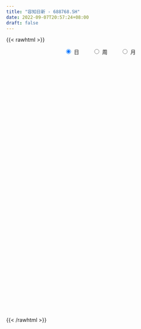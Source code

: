 ```yaml
---
title: "容知日新 - 688768.SH"
date: 2022-09-07T20:57:24+08:00
draft: false
---
```

{{< rawhtml >}}
    <div style="text-align: center">
        <label style="padding: 1rem;"><input style="margin-right: .5rem" type="radio" name="period" value="D" checked onclick="period_change(this)">日</label>
        <label style="padding: 1rem;"><input style="margin-right: .5rem" type="radio" name="period" value="W" onclick="period_change(this)">周</label>
        <label style="padding: 1rem;"><input style="margin-right: .5rem" type="radio" name="period" value="M" onclick="period_change(this)">月</label>
    </div>
    <div id="chart" style="height: 700px;"></div> 
    <script type="text/javascript">
        const D_v = [97383.65,56215.36,39717.95,40799.06,20268.16,23287.93,24811.18,14201.85,15633.64,6877.63,12156.72,16475.15,14026.59,24006.74,17635.95,14401.56,9280.33,11315.75,18700.34,10845.77,13809.22,5741.68,4602.57,4925.9,5985.48,4318.78,5359.6,5328.05,5855.17,10243.35,8940.96,4542.33,7445.55,4245.76,6898.3,3544.06,6510.21,6517.05,8659.13,4953.39,6030.17,6075.15,4929.96,4702.51,2555.98,5700.47,4456.37,1784.75,2529.26,3298.89,3527.36,1603.64,2151.83,2280.25,1116.77,4061.49,3279.83,2253.29,2192.45,2429.57,2850.16,3181.05,7733.56,7129.5,3354.03,3629.24,7579.3,2592.77,1817.51,3219.11,2308.0,2587.75,2103.04,4461.48,3483.02,2913.89,2909.55,4251.95,5880.26,3526.74,2230.39,2689.62,2940.14,2920.11,5780.38,3158.09,5391.88,2196.42,5583.09,3297.03,2007.7,3992.37,2002.03,1509.54,1090.43,2085.28,1782.82,1792.24,1080.64,2548.71,2705.43,2989.13,2274.12,1051.4,1395.46,1860.89,2863.11,3631.77,1953.42,2408.12,1217.0,2016.93,3390.86,1467.84,1278.21,1634.39,3137.54,3124.89,1747.03,2131.43,1239.7,1574.93,3215.17,2832.32,3686.39,1740.69,4484.35,3690.3,3082.4,2835.58,2000.67,1386.95,1104.12,2448.2,5828.04,2184.53,3851.79,878.96,1763.33,1397.88,2029.15,1241.7,1379.8,1009.13,822.41,808.58,1495.15,1012.68,1882.99,1282.96,1566.96,804.76,1141.42,1109.9,2337.74,3267.64,1320.23,2030.74,2110.61,872.88,1010.39,632.4,1006.66,932.86,1272.57,1545.64,1349.74,1578.41,1022.9,984.98,1650.37,1274.83,1034.22,917.76,3057.32,1230.33,1108.73,959.54,2008.89,2559.62,2762.25,2759.96,2383.45,2381.42,2616.07,1158.75,1567.67,1121.66,953.19,1771.78,1418.7,840.28,2827.15,2767.94,1470.45,2538.67,1404.36,4416.73,4996.42,2877.29,2334.99,3567.84,3002.64,2585.93,3007.48,4413.58,8037.87,3987.43,9357.23,3300.82,5674.06,2456.14,4175.43,2734.14,3282.74,2166.6,4279.42,2426.57,5321.61,6435.22,3843.72,4290.47,3827.25,4566.23,3886.24,5119.33,5361.98,3172.12,4179.55,4110.66,3817.81,3841.15,2716.23,6397.57,4929.72,2755.25,7025.98,3494.0,2281.19,2254.82,2460.07,8206.63,8526.54,7654.61,13309.96,12636.07,8021.1,5951.99,16265.34,5471.24,5128.61,8153.09,14682.58,8282.66,10760.34,8825.07,6887.52,6098.72,5070.38,4516.06,5925.69,5115.73,4871.75,4276.37,5710.03,3390.96,3596.74,4050.73,4735.6,7013.55,2450.06,4305.17,3828.64,6357.54]
const D_histogram = [0.0,0.5086267806,1.1825078563,2.3686696351,2.916807033,3.2715297939,3.500032205,3.6894549948,3.4225061037,2.9835574545,2.3764317751,2.122351738,2.0093293435,3.0543719918,3.7558420675,4.3746862488,4.1628746501,3.1474128011,2.2524851763,1.1698373506,1.0906493709,0.7467141131,1.1721424915,0.9322671771,0.8595630296,0.613969317,-0.3826442118,-1.6609345362,-2.1783348476,-2.083989756,-2.7474702177,-3.1939581012,-3.2752809968,-3.6724874725,-3.5945708669,-3.8822808453,-3.8506465508,-3.2760544606,-3.2504450936,-2.8978814684,-1.9923347343,-1.3657734934,-0.9878416444,-1.2396024989,-1.4232958692,-2.0339139083,-1.542323754,-1.2366640762,-1.4551397594,-1.9771530921,-2.3627092029,-2.316137141,-2.0156614274,-1.6897310716,-1.422983942,-0.8122313133,-0.6299540508,-0.597997355,-0.6197276393,-0.6674508474,-0.7561608805,-1.0352182303,-0.7854367762,-0.1606100016,0.257190123,0.3836194859,1.0104284401,1.4996131281,1.7369060003,2.1100737641,2.095395745,1.9708250956,2.0327702901,1.8004120026,1.371245444,1.4941411325,1.1918661679,0.5845394161,0.4068302927,0.5023184966,0.3825376812,0.3208615741,0.0409210424,-0.2336063966,0.0488036868,0.153558119,-0.4236662843,-1.0333564477,-1.8364867337,-2.3118849409,-2.455311945,-2.2186450142,-1.8902148067,-1.6135424997,-1.2722852199,-0.9157476318,-0.7296089772,-0.7796214037,-0.6758597904,-0.6168224994,-0.2275748923,0.0851888785,0.2013217421,0.3267859399,0.3735576122,0.2617657503,0.5759669943,1.0513203944,0.9953744084,0.5107197092,0.3214984966,0.0337127215,-0.1968192521,-0.4012683765,-0.4539308758,-0.5518891238,-0.630363388,-0.3209325421,-0.138685905,0.1173415999,0.1551212746,0.3422292522,-0.0583788487,-0.820262292,-1.2332617184,-1.4171663229,-1.7904998771,-2.0553338065,-2.0829850327,-1.8913218278,-1.8117166591,-1.7417642816,-1.5831091303,-1.2133832019,-0.359112201,0.2571206782,0.4276989468,0.5368617921,0.6184534723,0.8455559616,0.9509184151,1.0865195816,1.1376769865,1.2218911853,1.2315567814,1.1139637307,0.9317200785,0.8338091181,0.5067235325,0.1362264894,-0.1109040473,-0.184540121,-0.4195684519,-0.8107623684,-0.825015689,-0.6941943524,-0.6181175527,-0.3715254175,-0.1131005219,0.1407279907,0.3308236508,0.468339121,0.3706164211,0.2662988697,0.3733076331,0.3108354333,0.3457279293,0.4575367467,0.458126986,0.4070777688,0.2475526627,0.1350489933,0.1412084132,0.2555603677,0.1611995965,0.1805552895,0.3195378575,0.4425232829,0.7184194723,1.0038573786,0.9161785736,0.5767239016,0.3595082498,0.4834713611,0.7498607673,0.9456186386,1.0987287108,1.138634441,1.1552292644,1.2283770006,1.2926843403,1.2749338746,0.9740322528,0.5960027385,0.3782661146,0.0934986556,0.0079851527,0.370274871,0.5377450964,0.7556200606,0.8253800595,0.7642193164,0.5854500804,0.5567068429,0.6809471658,1.0085196929,1.4957587005,1.5123105885,1.0872169792,0.5263682116,0.0477541674,-0.2841364174,-0.5877043328,-0.6845976032,-0.6516933348,-0.6959418451,-0.5702150997,-0.546182496,-0.4206170295,-0.1515207399,0.0055146549,0.1108712467,0.2003970837,-0.0512575896,-0.3343318077,-0.5506603528,-0.4081483806,-0.4122996215,-0.5997548064,-0.8009247731,-0.6549807365,-0.6479891355,-0.6778402411,-0.1954345459,0.2832576992,0.4237291396,1.1869121615,1.4635893447,1.53938614,1.4352061396,1.1565926692,1.251591308,1.1128048073,1.034527415,1.2294941423,1.3727421322,1.2904172476,0.8830109149,1.1042312181,1.1794914681,1.2995847852,1.552116535,2.4650248596,2.6592132795,2.5392056406,1.7837041075,1.2697798057,0.6562639774,0.2720061098,0.1517980749,-0.0700927163,-0.4345457344,-0.9027198858,-1.6096919547,-2.4039104687,-2.8502357316,-3.1060507704,-3.2711077277,-3.4601740521,-3.3554828299,-3.0817411005,-2.8312596087,-2.551618869,-1.9689839982]
const D_fast = [0.0,0.6357834758,1.6052915155,3.3836207031,4.6609598592,5.8335650686,6.937075531,8.0488620695,8.6375397044,8.9444804188,8.9314626831,9.2079705805,9.5972805219,11.4059161681,13.0463467608,14.7588625042,15.5877695681,15.3591609193,15.0273545886,14.2371661006,14.4306404635,14.2733837341,14.9918477354,14.9850392152,15.1272258251,15.0351244417,13.94284986,12.2493259015,11.1873418782,10.7606895308,9.4103415147,8.1653641059,7.2652209611,5.9498926173,5.1291665061,3.8708863164,2.9398589733,2.6954374483,1.9084355419,1.5365287999,1.9439918505,2.2291097181,2.360081156,1.7984196768,1.2589023392,0.139805823,0.2458150388,0.2423086975,-0.3399519255,-1.3562535312,-2.3324869427,-2.8649491661,-3.0683888093,-3.1648912214,-3.2538900773,-2.846195277,-2.8214065271,-2.93894917,-3.1156113642,-3.3301972842,-3.6079475373,-4.1458094447,-4.0923871847,-3.5077129105,-3.0256152551,-2.8032810208,-1.9238649566,-1.0597769866,-0.3882576142,0.5124285905,1.0215995077,1.3897351322,1.9598728992,2.1776176124,2.0912624148,2.5876933864,2.5833849637,2.122193066,2.0461915158,2.2672593438,2.2431129487,2.2616522352,1.9919419641,1.6590129258,1.9536239309,2.096767893,1.4136269186,0.5455976433,-0.7166543262,-1.7700237686,-2.5272787589,-2.8452730817,-2.9893965758,-3.1161098937,-3.0929239189,-2.9653232387,-2.9615868285,-3.2065046059,-3.2717079402,-3.3668762741,-3.0345223901,-2.7004613996,-2.5339981005,-2.3268374177,-2.1866763424,-2.2330267667,-1.7748337741,-1.0366502754,-0.8437526593,-1.2007274312,-1.3095740196,-1.5889316144,-1.8686684009,-2.1734346195,-2.3395798378,-2.5755103668,-2.8115754779,-2.5823777675,-2.4348026067,-2.1494397018,-2.0728797084,-1.8002144178,-2.2154172309,-3.1823662471,-3.9036811032,-4.4418772883,-5.2628358119,-6.0415031929,-6.5899006772,-6.8710679293,-7.2443919254,-7.6098806183,-7.8470027495,-7.7806226216,-7.016129671,-6.3356166223,-6.0581136169,-5.8147353236,-5.5785302753,-5.1400387956,-4.7969467383,-4.3897156765,-4.0541390249,-3.6644520297,-3.3468972384,-3.1859993563,-3.1353129889,-3.0247716698,-3.2251763722,-3.561616793,-3.8364733416,-3.9562444455,-4.2961648894,-4.8900493979,-5.1105566409,-5.1532838923,-5.2317364808,-5.0780256999,-4.8478759348,-4.5588654245,-4.2860638517,-4.0314636012,-4.0365321959,-4.0742750299,-3.8739393582,-3.8587026996,-3.7373782213,-3.5111852172,-3.3960632315,-3.3453430064,-3.4429799468,-3.5217213679,-3.4802598447,-3.3020177984,-3.3560786703,-3.291584155,-3.0727171226,-2.8391008766,-2.3835998191,-1.8471975681,-1.7058317297,-1.9011054263,-2.0284440157,-1.7836130641,-1.329758466,-0.8975959352,-0.4698036852,-0.1452393448,0.1601627947,0.5404047811,0.9278832059,1.2288662088,1.1714726502,0.9424438206,0.8192737253,0.5578809302,0.4743637154,0.9292221516,1.2311286511,1.6379086304,1.9140136441,2.0439077301,2.0115010143,2.1219344874,2.4164116019,2.9961140522,3.8572927349,4.25192227,4.0986329055,3.6693761908,3.2027006885,2.7997759993,2.3492820008,2.0812393295,1.9512202642,1.7329862926,1.7161592632,1.6036462428,1.6240574519,1.8552735565,2.0136876151,2.1467620186,2.2863871265,2.0219180558,1.6552608858,1.3012672525,1.3417421295,1.2345159832,0.8971220967,0.4957209367,0.4779197893,0.3229141063,0.1236029404,0.5571499992,1.1066566691,1.3530603944,2.4129714567,3.0555459761,3.5161893064,3.7708108408,3.7813455377,4.1892420036,4.3286567047,4.5090111661,5.0113514289,5.4977849519,5.7380643793,5.5514107753,6.048688883,6.4188220001,6.8638115134,7.504372397,9.0335369365,9.8925286762,10.4073224475,10.0977469412,9.9012675909,9.4518177569,9.1355614168,9.0533029006,8.8138889304,8.3407994787,7.6469453558,6.5375502982,5.1423541671,3.9834699713,2.9511422398,1.9683083507,0.9141985133,0.180019028,-0.3166745178,-0.7740079281,-1.1322719057,-1.0418830345]
const D_slow = [0.0,0.1271566952,0.4227836592,1.014951068,1.7441528262,2.5620352747,3.437043326,4.3594070747,5.2150336006,5.9609229642,6.555030908,7.0856188425,7.5879511784,8.3515441763,9.2905046932,10.3841762554,11.4248949179,12.2117481182,12.7748694123,13.06732875,13.3399910927,13.526669621,13.8197052438,14.0527720381,14.2676627955,14.4211551248,14.3254940718,13.9102604377,13.3656767258,12.8446792868,12.1578117324,11.3593222071,10.5405019579,9.6223800898,8.7237373731,7.7531671617,6.790505524,5.9714919089,5.1588806355,4.4344102684,3.9363265848,3.5948832115,3.3479228004,3.0380221757,2.6821982084,2.1737197313,1.7881387928,1.4789727737,1.1151878339,0.6208995609,0.0302222602,-0.5488120251,-1.0527273819,-1.4751601498,-1.8309061353,-2.0339639636,-2.1914524763,-2.3409518151,-2.4958837249,-2.6627464367,-2.8517866569,-3.1105912144,-3.3069504085,-3.3471029089,-3.2828053781,-3.1869005067,-2.9342933966,-2.5593901146,-2.1251636145,-1.5976451735,-1.0737962373,-0.5810899634,-0.0728973909,0.3772056098,0.7200169708,1.0935522539,1.3915187959,1.5376536499,1.6393612231,1.7649408472,1.8605752675,1.940790661,1.9510209216,1.8926193225,1.9048202442,1.9432097739,1.8372932029,1.578954091,1.1198324075,0.5418611723,-0.0719668139,-0.6266280675,-1.0991817692,-1.5025673941,-1.820638699,-2.049575607,-2.2319778513,-2.4268832022,-2.5958481498,-2.7500537747,-2.8069474977,-2.7856502781,-2.7353198426,-2.6536233576,-2.5602339546,-2.494792517,-2.3508007684,-2.0879706698,-1.8391270677,-1.7114471404,-1.6310725163,-1.6226443359,-1.6718491489,-1.772166243,-1.885648962,-2.0236212429,-2.1812120899,-2.2614452254,-2.2961167017,-2.2667813017,-2.228000983,-2.14244367,-2.1570383822,-2.3621039552,-2.6704193848,-3.0247109655,-3.4723359348,-3.9861693864,-4.5069156446,-4.9797461015,-5.4326752663,-5.8681163367,-6.2638936193,-6.5672394197,-6.65701747,-6.5927373004,-6.4858125637,-6.3515971157,-6.1969837476,-5.9855947572,-5.7478651534,-5.476235258,-5.1918160114,-4.8863432151,-4.5784540197,-4.2999630871,-4.0670330674,-3.8585807879,-3.7318999048,-3.6978432824,-3.7255692942,-3.7717043245,-3.8765964375,-4.0792870296,-4.2855409518,-4.4590895399,-4.6136189281,-4.7065002824,-4.7347754129,-4.6995934152,-4.6168875025,-4.4998027223,-4.407148617,-4.3405738996,-4.2472469913,-4.169538133,-4.0831061506,-3.9687219639,-3.8541902174,-3.7524207752,-3.6905326095,-3.6567703612,-3.6214682579,-3.557578166,-3.5172782669,-3.4721394445,-3.3922549801,-3.2816241594,-3.1020192913,-2.8510549467,-2.6220103033,-2.4778293279,-2.3879522654,-2.2670844252,-2.0796192334,-1.8432145737,-1.568532396,-1.2838737858,-0.9950664697,-0.6879722195,-0.3648011344,-0.0460676658,0.1974403974,0.346441082,0.4410076107,0.4643822746,0.4663785628,0.5589472805,0.6933835546,0.8822885698,1.0886335847,1.2796884138,1.4260509339,1.5652276446,1.735464436,1.9875943593,2.3615340344,2.7396116815,3.0114159263,3.1430079792,3.1549465211,3.0839124167,2.9369863335,2.7658369327,2.602913599,2.4289281377,2.2863743628,2.1498287388,2.0446744814,2.0067942965,2.0081729602,2.0358907719,2.0859900428,2.0731756454,1.9895926935,1.8519276053,1.7498905101,1.6468156047,1.4968769031,1.2966457099,1.1329005257,0.9709032419,0.8014431816,0.7525845451,0.8233989699,0.9293312548,1.2260592952,1.5919566314,1.9768031664,2.3356047013,2.6247528685,2.9376506956,3.2158518974,3.4744837511,3.7818572867,4.1250428197,4.4476471316,4.6683998604,4.9444576649,5.2393305319,5.5642267282,5.952255862,6.5685120769,7.2333153968,7.8681168069,8.3140428338,8.6314877852,8.7955537795,8.863555307,8.9015048257,8.8839816466,8.7753452131,8.5496652416,8.1472422529,7.5462646358,6.8337057029,6.0571930103,5.2394160783,4.3743725653,3.5355018579,2.7650665827,2.0572516805,1.4193469633,0.9271009637]
const D_data = [['2021-07-26', 55.0, 64.03, 55.0, 76.88],['2021-07-27', 64.0, 72.0, 64.0, 77.75],['2021-07-28', 72.3, 78.0, 64.66, 78.1],['2021-07-29', 78.0, 91.0, 76.5, 97.03],['2021-07-30', 89.2, 90.03, 84.12, 94.6],['2021-08-02', 91.66, 92.85, 84.0, 93.0],['2021-08-03', 93.13, 96.0, 92.09, 105.52],['2021-08-04', 95.02, 100.09, 90.22, 101.17],['2021-08-05', 99.99, 97.7, 90.33, 101.99],['2021-08-06', 95.05, 97.0, 92.5, 97.55],['2021-08-09', 96.01, 95.1, 93.28, 103.0],['2021-08-10', 95.0, 99.97, 90.4, 99.97],['2021-08-11', 99.9, 103.45, 96.7, 103.99],['2021-08-12', 107.75, 123.67, 105.57, 124.14],['2021-08-13', 117.65, 128.1, 116.02, 130.99],['2021-08-16', 122.5, 135.32, 122.5, 135.44],['2021-08-17', 134.07, 131.0, 127.56, 137.99],['2021-08-18', 129.0, 122.22, 116.23, 130.5],['2021-08-19', 118.61, 122.5, 111.3, 125.0],['2021-08-20', 120.3, 118.0, 116.0, 125.5],['2021-08-23', 116.0, 130.22, 112.99, 133.8],['2021-08-24', 126.94, 128.41, 126.62, 135.35],['2021-08-25', 125.61, 141.0, 125.0, 146.0],['2021-08-26', 138.0, 136.0, 133.16, 147.0],['2021-08-27', 133.92, 139.99, 127.0, 141.58],['2021-08-30', 142.09, 139.6, 131.01, 142.97],['2021-08-31', 134.0, 128.96, 123.26, 137.76],['2021-09-01', 129.34, 120.45, 118.5, 130.66],['2021-09-02', 120.6, 125.52, 118.21, 129.5],['2021-09-03', 123.22, 132.2, 123.22, 145.76],['2021-09-06', 136.75, 121.0, 117.77, 136.75],['2021-09-07', 120.95, 120.0, 117.04, 124.06],['2021-09-08', 120.0, 122.11, 120.0, 133.0],['2021-09-09', 122.0, 115.5, 114.0, 122.03],['2021-09-10', 111.0, 118.98, 106.02, 119.88],['2021-09-13', 117.0, 112.0, 111.47, 117.98],['2021-09-14', 111.3, 113.24, 109.55, 118.0],['2021-09-15', 112.18, 119.74, 110.14, 122.99],['2021-09-16', 120.0, 112.66, 108.0, 124.0],['2021-09-17', 111.89, 116.0, 110.06, 118.85],['2021-09-22', 117.0, 124.98, 114.5, 130.0],['2021-09-23', 128.87, 124.83, 121.06, 131.23],['2021-09-24', 124.0, 123.99, 117.11, 126.7],['2021-09-27', 121.52, 116.0, 112.0, 123.85],['2021-09-28', 112.36, 115.01, 112.35, 121.22],['2021-09-29', 116.75, 106.46, 104.0, 120.52],['2021-09-30', 105.24, 118.8, 105.24, 118.98],['2021-10-08', 118.0, 117.75, 116.0, 122.99],['2021-10-11', 118.11, 110.52, 109.88, 118.11],['2021-10-12', 110.52, 103.45, 102.08, 111.95],['2021-10-13', 105.0, 101.0, 97.73, 105.85],['2021-10-14', 99.52, 103.58, 99.37, 105.36],['2021-10-15', 102.77, 105.85, 100.4, 109.45],['2021-10-18', 106.27, 106.2, 104.51, 107.49],['2021-10-19', 106.84, 105.58, 105.08, 107.44],['2021-10-20', 105.58, 111.1, 100.08, 112.48],['2021-10-21', 111.32, 107.0, 104.4, 113.77],['2021-10-22', 108.8, 104.88, 102.26, 108.8],['2021-10-25', 104.88, 103.4, 100.01, 107.17],['2021-10-26', 105.17, 102.0, 100.51, 105.55],['2021-10-27', 101.53, 100.15, 98.5, 102.0],['2021-10-28', 100.15, 95.62, 93.06, 101.61],['2021-10-29', 95.01, 100.98, 86.0, 101.66],['2021-11-01', 102.0, 107.2, 97.92, 108.61],['2021-11-02', 107.2, 107.0, 103.5, 110.0],['2021-11-03', 105.1, 104.62, 102.43, 108.78],['2021-11-04', 103.21, 113.06, 103.21, 114.3],['2021-11-05', 113.07, 114.98, 111.0, 115.86],['2021-11-08', 114.83, 114.76, 112.31, 116.54],['2021-11-09', 115.48, 119.4, 114.0, 121.7],['2021-11-10', 118.76, 117.01, 116.06, 120.77],['2021-11-11', 116.0, 116.77, 114.3, 119.83],['2021-11-12', 117.01, 120.5, 115.48, 121.58],['2021-11-15', 120.66, 117.91, 116.01, 123.84],['2021-11-16', 116.65, 115.0, 114.03, 119.99],['2021-11-17', 115.0, 122.37, 115.0, 123.65],['2021-11-18', 121.93, 117.81, 116.88, 124.53],['2021-11-19', 116.03, 112.44, 111.84, 117.99],['2021-11-22', 112.44, 116.32, 111.11, 119.6],['2021-11-23', 117.5, 120.13, 114.88, 121.36],['2021-11-24', 121.17, 117.98, 116.61, 121.17],['2021-11-25', 118.92, 118.77, 116.01, 122.28],['2021-11-26', 117.53, 115.53, 113.88, 121.48],['2021-11-29', 115.18, 114.29, 112.98, 118.36],['2021-11-30', 113.0, 121.49, 112.98, 122.01],['2021-12-01', 121.66, 120.67, 117.15, 122.0],['2021-12-02', 119.52, 111.0, 109.65, 119.52],['2021-12-03', 109.64, 107.03, 106.07, 110.98],['2021-12-06', 107.03, 99.81, 99.2, 109.69],['2021-12-07', 99.82, 98.9, 96.16, 100.88],['2021-12-08', 99.98, 99.5, 98.01, 102.48],['2021-12-09', 99.36, 102.59, 99.36, 105.0],['2021-12-10', 102.57, 103.5, 100.51, 105.8],['2021-12-13', 105.49, 102.9, 101.7, 105.51],['2021-12-14', 102.9, 103.99, 102.89, 105.24],['2021-12-15', 103.08, 104.92, 101.14, 106.0],['2021-12-16', 105.98, 103.29, 101.67, 106.02],['2021-12-17', 101.56, 99.76, 99.3, 102.05],['2021-12-20', 100.0, 100.89, 95.58, 102.0],['2021-12-21', 99.01, 99.87, 96.7, 101.99],['2021-12-22', 99.28, 104.49, 98.0, 105.48],['2021-12-23', 105.0, 104.98, 101.17, 105.66],['2021-12-24', 105.0, 103.4, 99.8, 105.0],['2021-12-27', 102.51, 104.0, 102.1, 104.35],['2021-12-28', 102.36, 103.39, 102.15, 104.23],['2021-12-29', 102.1, 101.12, 99.31, 102.53],['2021-12-30', 101.0, 107.0, 100.78, 107.69],['2021-12-31', 107.01, 111.5, 104.99, 112.0],['2022-01-04', 108.51, 106.52, 106.0, 110.97],['2022-01-05', 107.69, 100.03, 99.7, 107.7],['2022-01-06', 101.42, 102.0, 97.88, 103.0],['2022-01-07', 102.0, 99.38, 99.23, 102.65],['2022-01-10', 98.88, 98.39, 94.68, 99.36],['2022-01-11', 95.3, 97.05, 95.3, 97.97],['2022-01-12', 96.95, 97.65, 96.53, 99.48],['2022-01-13', 98.19, 95.99, 95.3, 99.38],['2022-01-14', 95.99, 94.98, 94.02, 97.69],['2022-01-17', 94.89, 99.77, 93.2, 100.0],['2022-01-18', 99.04, 99.0, 97.97, 100.8],['2022-01-19', 99.41, 100.78, 98.6, 103.66],['2022-01-20', 99.01, 98.63, 97.56, 101.28],['2022-01-21', 98.63, 101.0, 96.73, 101.34],['2022-01-24', 100.9, 92.86, 91.19, 100.9],['2022-01-25', 92.5, 84.5, 84.0, 93.79],['2022-01-26', 82.29, 84.5, 81.48, 85.51],['2022-01-27', 83.84, 84.28, 82.39, 87.15],['2022-01-28', 83.01, 78.64, 77.07, 83.95],['2022-02-07', 77.25, 76.19, 73.5, 79.98],['2022-02-08', 75.0, 76.1, 74.0, 77.89],['2022-02-09', 76.61, 77.02, 74.01, 77.99],['2022-02-10', 80.87, 74.12, 74.07, 80.87],['2022-02-11', 74.0, 72.17, 72.15, 75.96],['2022-02-14', 72.01, 71.7, 70.75, 73.33],['2022-02-15', 71.86, 73.74, 70.29, 74.38],['2022-02-16', 72.58, 81.56, 71.99, 82.0],['2022-02-17', 81.91, 81.58, 78.6, 82.0],['2022-02-18', 84.43, 77.47, 76.0, 84.43],['2022-02-21', 76.8, 76.93, 76.44, 77.5],['2022-02-22', 76.06, 76.67, 74.47, 78.1],['2022-02-23', 76.0, 79.05, 76.0, 80.95],['2022-02-24', 79.3, 78.31, 77.23, 81.35],['2022-02-25', 78.36, 79.36, 78.31, 80.7],['2022-02-28', 80.77, 78.94, 77.3, 83.62],['2022-03-01', 78.89, 79.95, 78.0, 80.6],['2022-03-02', 79.0, 79.58, 77.0, 80.25],['2022-03-03', 79.36, 78.0, 77.8, 80.0],['2022-03-04', 76.0, 76.6, 75.01, 79.18],['2022-03-07', 78.5, 77.04, 75.88, 78.96],['2022-03-08', 76.14, 73.01, 73.01, 77.12],['2022-03-09', 73.3, 70.3, 67.1, 73.55],['2022-03-10', 76.0, 69.65, 68.0, 76.0],['2022-03-11', 66.58, 70.3, 66.02, 70.3],['2022-03-14', 70.95, 66.65, 66.21, 71.0],['2022-03-15', 65.65, 61.93, 61.15, 65.65],['2022-03-16', 62.1, 64.3, 58.0, 64.54],['2022-03-17', 64.3, 65.2, 62.68, 65.49],['2022-03-18', 63.26, 63.9, 62.91, 64.56],['2022-03-21', 63.9, 65.85, 63.9, 66.6],['2022-03-22', 65.15, 66.5, 64.28, 67.5],['2022-03-23', 67.7, 67.17, 65.91, 68.0],['2022-03-24', 66.57, 67.1, 63.62, 67.77],['2022-03-25', 67.67, 67.0, 65.57, 67.95],['2022-03-28', 64.3, 63.86, 63.11, 66.55],['2022-03-29', 63.86, 62.86, 62.31, 64.46],['2022-03-30', 63.99, 65.16, 63.18, 66.22],['2022-03-31', 65.11, 62.83, 61.8, 65.64],['2022-04-01', 62.0, 63.65, 61.69, 65.51],['2022-04-06', 63.65, 64.76, 62.98, 66.49],['2022-04-07', 63.37, 63.48, 62.2, 63.99],['2022-04-08', 66.5, 62.5, 61.58, 66.5],['2022-04-11', 62.0, 60.3, 58.78, 63.12],['2022-04-12', 60.31, 59.78, 57.2, 60.98],['2022-04-13', 59.31, 60.57, 57.53, 61.7],['2022-04-14', 59.99, 61.9, 59.27, 62.71],['2022-04-15', 59.56, 59.0, 56.27, 61.9],['2022-04-18', 58.66, 59.86, 56.99, 60.28],['2022-04-19', 59.6, 61.5, 58.71, 61.89],['2022-04-20', 61.5, 61.84, 59.09, 61.99],['2022-04-21', 60.8, 64.85, 60.8, 64.85],['2022-04-22', 64.85, 66.76, 63.12, 67.88],['2022-04-25', 66.77, 63.0, 62.31, 68.98],['2022-04-26', 63.0, 58.92, 58.05, 65.7],['2022-04-27', 53.02, 58.97, 53.0, 59.49],['2022-04-28', 57.8, 63.0, 56.88, 63.04],['2022-04-29', 64.49, 66.03, 61.19, 67.96],['2022-05-05', 65.69, 66.8, 64.21, 66.99],['2022-05-06', 65.0, 67.79, 64.06, 69.7],['2022-05-09', 67.8, 67.59, 65.0, 68.7],['2022-05-10', 65.17, 68.21, 65.16, 68.83],['2022-05-11', 66.6, 70.0, 66.6, 72.31],['2022-05-12', 69.98, 71.2, 69.0, 71.48],['2022-05-13', 71.0, 71.3, 70.0, 71.99],['2022-05-16', 69.0, 67.8, 67.0, 70.96],['2022-05-17', 66.73, 65.66, 64.69, 67.5],['2022-05-18', 66.38, 66.5, 65.01, 67.59],['2022-05-19', 66.32, 64.55, 63.12, 66.32],['2022-05-20', 67.2, 66.15, 64.66, 68.2],['2022-05-23', 66.3, 72.74, 65.3, 73.01],['2022-05-24', 74.91, 72.19, 71.0, 76.06],['2022-05-25', 72.19, 74.5, 71.09, 75.0],['2022-05-26', 75.06, 74.2, 71.68, 75.58],['2022-05-27', 74.9, 73.39, 70.13, 76.7],['2022-05-30', 71.52, 72.0, 70.81, 74.45],['2022-05-31', 72.0, 73.99, 70.4, 74.19],['2022-06-01', 73.9, 76.9, 72.99, 77.1],['2022-06-02', 75.83, 81.62, 75.62, 83.75],['2022-06-06', 81.51, 87.15, 81.51, 88.02],['2022-06-07', 86.0, 84.19, 82.01, 87.0],['2022-06-08', 86.32, 79.0, 76.5, 86.32],['2022-06-09', 77.53, 75.71, 75.3, 79.65],['2022-06-10', 75.71, 74.6, 73.0, 76.89],['2022-06-13', 74.02, 74.59, 73.67, 75.48],['2022-06-14', 74.7, 73.3, 69.25, 74.97],['2022-06-15', 72.08, 74.7, 71.76, 77.8],['2022-06-16', 73.28, 76.0, 73.0, 76.4],['2022-06-17', 73.0, 74.82, 72.56, 75.99],['2022-06-20', 75.54, 77.0, 75.38, 78.8],['2022-06-21', 77.87, 76.0, 75.01, 78.36],['2022-06-22', 75.24, 77.59, 75.24, 80.3],['2022-06-23', 77.59, 80.52, 76.8, 81.98],['2022-06-24', 85.0, 80.5, 78.05, 85.0],['2022-06-27', 79.5, 80.9, 78.52, 82.0],['2022-06-28', 80.78, 81.65, 78.88, 82.59],['2022-06-29', 80.0, 77.29, 77.29, 83.99],['2022-06-30', 76.52, 75.58, 74.33, 79.98],['2022-07-01', 75.0, 74.98, 72.14, 75.71],['2022-07-04', 73.49, 79.15, 73.49, 80.2],['2022-07-05', 77.3, 77.6, 75.89, 81.4],['2022-07-06', 77.02, 74.6, 73.6, 77.4],['2022-07-07', 73.85, 73.01, 71.53, 73.9],['2022-07-08', 74.32, 76.8, 74.32, 77.99],['2022-07-11', 77.98, 75.1, 74.6, 79.06],['2022-07-12', 75.15, 74.17, 72.39, 77.93],['2022-07-13', 73.43, 81.58, 73.43, 81.92],['2022-07-14', 81.58, 84.29, 80.52, 87.0],['2022-07-15', 82.88, 82.14, 82.02, 85.19],['2022-07-18', 81.58, 93.2, 81.58, 94.36],['2022-07-19', 95.28, 91.19, 90.22, 95.84],['2022-07-20', 90.0, 91.09, 89.34, 94.97],['2022-07-21', 90.6, 90.26, 89.02, 93.57],['2022-07-22', 89.55, 88.43, 86.86, 90.02],['2022-07-25', 93.3, 93.98, 91.0, 95.0],['2022-07-26', 91.47, 92.32, 90.11, 98.02],['2022-07-27', 91.85, 93.83, 90.91, 95.5],['2022-07-28', 91.3, 99.0, 91.3, 100.75],['2022-07-29', 97.99, 100.88, 94.6, 101.1],['2022-08-01', 99.01, 99.9, 98.17, 102.5],['2022-08-02', 98.79, 96.02, 94.57, 99.92],['2022-08-03', 96.74, 104.88, 96.74, 114.39],['2022-08-04', 107.23, 105.5, 102.0, 107.23],['2022-08-05', 106.1, 108.36, 103.0, 108.87],['2022-08-08', 108.98, 113.0, 103.52, 113.31],['2022-08-09', 105.65, 126.95, 105.62, 126.95],['2022-08-10', 126.69, 123.99, 121.87, 129.55],['2022-08-11', 124.04, 123.42, 120.01, 128.71],['2022-08-12', 120.68, 115.97, 114.17, 122.8],['2022-08-15', 114.81, 117.99, 112.8, 117.99],['2022-08-16', 115.98, 115.7, 112.81, 119.19],['2022-08-17', 113.6, 117.5, 113.6, 118.12],['2022-08-18', 115.6, 120.88, 113.76, 125.25],['2022-08-19', 118.0, 119.98, 112.84, 123.9],['2022-08-22', 115.5, 117.66, 115.5, 121.98],['2022-08-23', 119.09, 114.8, 113.01, 119.5],['2022-08-24', 115.52, 108.8, 107.91, 117.76],['2022-08-25', 110.25, 103.14, 102.04, 111.0],['2022-08-26', 104.0, 103.05, 101.14, 106.88],['2022-08-29', 101.17, 102.06, 101.01, 105.0],['2022-08-30', 102.98, 100.3, 97.52, 103.1],['2022-08-31', 100.35, 97.02, 96.71, 103.0],['2022-09-01', 98.92, 98.3, 97.23, 104.24],['2022-09-02', 95.79, 99.31, 95.79, 100.96],['2022-09-05', 99.4, 98.41, 96.5, 101.85],['2022-09-06', 99.03, 98.3, 94.58, 99.48],['2022-09-07', 98.29, 102.79, 98.04, 106.99]]
const W_v = [254384.18,84812.23,84301.15,64543.75,35064.85,31104.95,32072.9,30183.84,17035.28,17415.33,1784.75,13110.98,12991.63,18386.79,24284.84,12035.41,18019.89,17267.15,19446.88,16882.22,8260.31,11598.03,10802.63,7595.47,10908.84,9817.98,15958.92,12995.9,15416.68,7311.02,5515.07,6550.35,9176.93,6657.02,6107.47,3586.29,7934.5,7867.11,12903.15,2726.42,6105.61,11008.57,18193.27,13009.63,30357.41,14815.05,22306.54,21689.52,20642.12,20639.92,17516.06,50333.81,40838.28,50703.74,28498.37,23364.84,21846.68,14491.35]
const W_histogram = [0.0,0.4448091168,2.6840047597,3.2950996394,4.8940965321,5.116824544,4.107065921,3.0218738115,2.6394813281,1.8705029598,1.1594730384,-0.1730268816,-1.1272788805,-1.978845402,-1.5745637602,-0.941918971,-1.0638019212,-0.9382273638,-1.4016423743,-1.8895632389,-2.3763612928,-2.3605462652,-1.7405252022,-2.0607281837,-2.4560906306,-2.2072580373,-3.3738152002,-4.3446061022,-4.3807679019,-4.0368602033,-3.7603118319,-3.757824123,-3.9250596629,-3.5746938724,-3.3217488306,-2.9951552258,-2.7826656504,-1.9279041723,-1.2528049996,-0.5639431147,0.2103999454,0.4445880947,1.1176286291,2.091083625,2.2238170903,2.279615837,2.6275170689,2.4195184445,2.3369032719,2.5565187428,3.0088538775,3.9696000561,4.8724232146,5.6888049227,6.1655011992,5.0539057167,3.8353075145,3.0655451029]
const W_fast = [0.0,0.556011396,3.4662082288,4.9010780183,7.7235990441,9.2255331919,9.2425410492,8.9128173926,9.1902952413,8.8889426128,8.4677809511,7.0920243107,5.8559525917,4.5096747197,4.5203154214,4.9174804678,4.5296470373,4.4206647538,3.6068391498,2.6465274754,1.5656390984,0.9913175597,1.1762073221,0.3408222947,-0.6685628099,-0.9715447259,-2.9815556889,-5.0384981164,-6.1698518916,-6.8351592438,-7.4986888304,-8.4356571522,-9.5841576078,-10.1274652855,-10.7049574513,-11.127152653,-11.6103294902,-11.2375440551,-10.8756461324,-10.3277700261,-9.5008269797,-9.1554918067,-8.203044115,-6.7068182128,-6.018130475,-5.3924277691,-4.3876472699,-3.9907662832,-3.4891556379,-2.6304104812,-1.4258618771,0.5272843155,2.6482132777,4.8867962164,6.9048677927,7.0567487394,6.7969774157,6.7936012799]
const W_slow = [0.0,0.1112022792,0.7822034691,1.605978379,2.829502512,4.108708648,5.1354751282,5.8909435811,6.5508139131,7.0184396531,7.3083079127,7.2650511923,6.9832314722,6.4885201217,6.0948791816,5.8593994389,5.5934489585,5.3588921176,5.008481524,4.5360907143,3.9420003911,3.3518638248,2.9167325243,2.4015504784,1.7875278207,1.2357133114,0.3922595113,-0.6938920142,-1.7890839897,-2.7982990405,-3.7383769985,-4.6778330292,-5.659097945,-6.5527714131,-7.3832086207,-8.1319974272,-8.8276638398,-9.3096398828,-9.6228411327,-9.7638269114,-9.7112269251,-9.6000799014,-9.3206727441,-8.7979018379,-8.2419475653,-7.6720436061,-7.0151643388,-6.4102847277,-5.8260589097,-5.186929224,-4.4347157546,-3.4423157406,-2.2242099369,-0.8020087063,0.7393665935,2.0028430227,2.9616699013,3.728056177]
const W_data = [['2021-07-30', 55.0, 90.03, 55.0, 97.03],['2021-08-06', 91.66, 97.0, 84.0, 105.52],['2021-08-13', 96.01, 128.1, 90.4, 130.99],['2021-08-20', 122.5, 118.0, 111.3, 137.99],['2021-08-27', 116.0, 139.99, 112.99, 147.0],['2021-09-03', 142.09, 132.2, 118.21, 145.76],['2021-09-10', 136.75, 118.98, 106.02, 136.75],['2021-09-17', 117.0, 116.0, 108.0, 124.0],['2021-09-24', 117.0, 123.99, 114.5, 131.23],['2021-09-30', 121.52, 118.8, 104.0, 123.85],['2021-10-08', 118.0, 117.75, 116.0, 122.99],['2021-10-15', 118.11, 105.85, 97.73, 118.11],['2021-10-22', 106.27, 104.88, 100.08, 113.77],['2021-10-29', 104.88, 100.98, 86.0, 107.17],['2021-11-05', 102.0, 114.98, 97.92, 115.86],['2021-11-12', 114.83, 120.5, 112.31, 121.7],['2021-11-19', 120.66, 112.44, 111.84, 124.53],['2021-11-26', 112.44, 115.53, 111.11, 122.28],['2021-12-03', 115.18, 107.03, 106.07, 122.01],['2021-12-10', 107.03, 103.5, 96.16, 109.69],['2021-12-17', 105.49, 99.76, 99.3, 106.02],['2021-12-24', 100.0, 103.4, 95.58, 105.66],['2021-12-31', 102.51, 111.5, 99.31, 112.0],['2022-01-07', 108.51, 99.38, 97.88, 110.97],['2022-01-14', 98.88, 94.98, 94.02, 99.48],['2022-01-21', 94.89, 101.0, 93.2, 103.66],['2022-01-28', 100.9, 78.64, 77.07, 100.9],['2022-02-11', 77.25, 72.17, 72.15, 80.87],['2022-02-18', 72.01, 77.47, 70.29, 84.43],['2022-02-25', 76.8, 79.36, 74.47, 81.35],['2022-03-04', 80.77, 76.6, 75.01, 83.62],['2022-03-11', 78.5, 70.3, 66.02, 78.96],['2022-03-18', 70.95, 63.9, 58.0, 71.0],['2022-03-25', 63.9, 67.0, 63.62, 68.0],['2022-04-01', 64.3, 63.65, 61.69, 66.55],['2022-04-08', 63.65, 62.5, 61.58, 66.5],['2022-04-15', 62.0, 59.0, 56.27, 63.12],['2022-04-22', 58.66, 66.76, 56.99, 67.88],['2022-04-29', 66.77, 66.03, 53.0, 68.98],['2022-05-06', 65.69, 67.79, 64.06, 69.7],['2022-05-13', 67.8, 71.3, 65.0, 72.31],['2022-05-20', 69.0, 66.15, 63.12, 70.96],['2022-05-27', 66.3, 73.39, 65.3, 76.7],['2022-06-02', 71.52, 81.62, 70.4, 83.75],['2022-06-10', 81.51, 74.6, 73.0, 88.02],['2022-06-17', 74.02, 74.82, 69.25, 77.8],['2022-06-24', 75.54, 80.5, 75.01, 85.0],['2022-07-01', 79.5, 74.98, 72.14, 83.99],['2022-07-08', 73.49, 76.8, 71.53, 81.4],['2022-07-15', 77.98, 82.14, 72.39, 87.0],['2022-07-22', 81.58, 88.43, 81.58, 95.84],['2022-07-29', 93.3, 100.88, 90.11, 101.1],['2022-08-05', 99.01, 108.36, 94.57, 114.39],['2022-08-12', 108.98, 115.97, 103.52, 129.55],['2022-08-19', 114.81, 119.98, 112.8, 125.25],['2022-08-26', 115.5, 103.05, 101.14, 121.98],['2022-09-02', 101.17, 99.31, 95.79, 105.0],['2022-09-09', 99.4, 102.79, 94.58, 106.99]]
const M_v = [254384.18,278400.36,118133.92,46274.15,80307.78,58289.58,44281.21,37103.4,31277.3,33640.79,43622.44,91470.25,114251.24,155788.3,23954.96]
const M_histogram = [0.0,2.4844216524,3.2573215607,2.4206887075,3.0597033928,2.6367147321,0.1047371354,-1.500428404,-3.4843687546,-4.3614557177,-4.1850973534,-3.7546846985,-1.6659241835,-0.5043657339,0.6308632648]
const M_fast = [0.0,3.1055270655,4.692757364,4.4612966877,5.8652372212,6.1014272435,3.5956339306,1.6153612902,-1.239671249,-3.2071221416,-4.0770381156,-4.5852966353,-2.9130171662,-1.8775501501,-0.5846053352]
const M_slow = [0.0,0.6211054131,1.4354358033,2.0406079802,2.8055338284,3.4647125114,3.4908967952,3.1157896942,2.2446975056,1.1543335762,0.1080592378,-0.8306119368,-1.2470929827,-1.3731844162,-1.2154686]
const M_data = [['2021-07-30', 55.0, 90.03, 55.0, 97.03],['2021-08-31', 91.66, 128.96, 84.0, 147.0],['2021-09-30', 129.34, 118.8, 104.0, 145.76],['2021-10-29', 118.0, 100.98, 86.0, 122.99],['2021-11-30', 102.0, 121.49, 97.92, 124.53],['2021-12-31', 121.66, 111.5, 95.58, 122.0],['2022-01-28', 108.51, 78.64, 77.07, 110.97],['2022-02-28', 77.25, 78.94, 70.29, 84.43],['2022-03-31', 78.89, 62.83, 58.0, 80.6],['2022-04-29', 62.0, 66.03, 53.0, 68.98],['2022-05-31', 65.69, 73.99, 63.12, 76.7],['2022-06-30', 73.9, 75.58, 69.25, 88.02],['2022-07-29', 75.0, 100.88, 71.53, 101.1],['2022-08-31', 99.01, 97.02, 94.57, 129.55],['2022-09-30', 98.92, 102.79, 94.58, 106.99]]
        const D_a = [null,null,null,null,null,null,105.52,null,null,null,null,90.4,null,null,null,null,null,null,null,null,null,null,null,147.0,null,null,null,null,null,null,null,null,null,null,106.02,null,null,null,null,null,null,131.23,null,null,null,null,null,null,null,null,null,null,null,null,null,null,null,null,null,null,null,null,86.0,null,null,null,null,null,null,null,null,null,null,null,null,null,124.53,null,null,null,null,null,null,null,null,null,null,null,null,null,null,null,null,null,null,null,null,null,95.58,null,null,null,null,null,null,null,null,112.0,null,null,null,null,null,null,null,null,null,null,null,null,null,null,null,null,null,null,null,null,null,null,null,null,null,70.29,null,null,null,null,null,null,null,null,83.62,null,null,null,null,null,null,null,null,null,null,null,58.0,null,null,null,null,68.0,null,null,null,null,null,null,null,null,null,null,null,null,null,null,56.27,null,null,null,null,null,null,null,null,null,null,null,null,null,null,72.31,null,null,null,null,null,63.12,null,null,null,null,null,null,null,null,null,null,88.02,null,null,null,null,null,69.25,null,null,null,null,null,null,null,85.0,null,null,null,null,null,null,null,null,71.53,null,null,null,null,null,null,null,null,null,null,null,null,null,null,null,null,null,null,null,null,null,null,null,129.55,null,null,null,null,null,null,null,null,null,null,null,null,null,null,null,null,null,null,94.58,null]
const W_a = [null,null,null,null,147.0,null,null,null,null,null,null,null,null,86.0,null,null,null,null,null,null,null,null,112.0,null,null,null,null,null,null,null,null,null,null,null,null,null,56.27,null,null,null,null,null,null,null,88.02,null,null,null,71.53,null,null,null,null,129.55,null,null,null,null]
const M_a = [null,147.0,null,null,null,null,null,null,null,53.0,null,null,null,null,null]
        const D_b = [[{ coord: ['2021-08-26', 131.23] }, { coord: ['2021-12-31', 106.02] }],[{ coord: ['2022-03-16', 68.0] }, { coord: ['2022-05-19', 58.0] }],[{ coord: ['2022-06-06', 85.0] }, { coord: ['2022-07-07', 71.53] }]]
const W_b = [[{ coord: ['2021-08-27', 112.0] }, { coord: ['2022-07-08', 86.0] }]]
const M_b = []
    </script>
{{< /rawhtml >}}